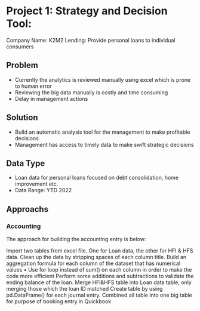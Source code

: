 
# Project 1: Strategy and Decision Tool:
Company Name: K2M2 Lending: Provide personal loans to individual consumers

## Problem
* Currently the analytics is reviewed manually using excel which is prone to human error
* Reviewing the big data manually is costly and time consuming
* Delay in management actions 
## Solution
* Build an automatic analysis tool for the management to make profitable decisions
* Management has access to timely data to make swift strategic decisions
## Data Type
* Loan data for personal loans focused on debt consolidation, home improvement etc.
* Data Range: YTD 2022

## Approachs

### Accounting

The approach for building the accounting entry is below:

Import two tables from excel file. One for Loan data, the other for HFI & HFS data.
Clean up the data by stripping spaces of each column title.
Build an aggregation formula for each column of the dataset that has numerical values
• Use for loop instead of sum() on each column in order to make the code more efficient
Perform some additions and subtractions to validate the ending balance of the loan.
Merge HFI&HFS table into Loan data table, only merging those which the loan ID matched
Create table by using pd.DataFrame() for each journal entry.
Combined all table into one big table for purpose of booking entry in Quickbook

